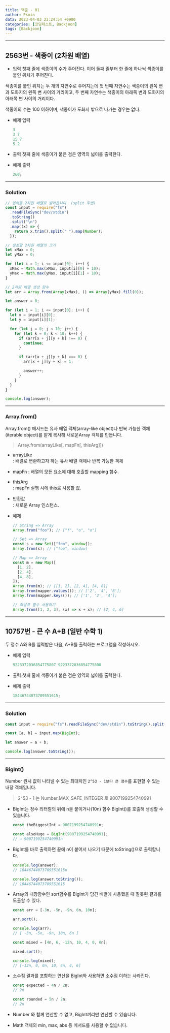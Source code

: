 ```yaml
---
title: 백준 - 01
author: Psmin
data: 2023-04-03 23:24:54 +0900
categories: [코딩테스트, Backjoon]
tags: [Backjoon]
---
```


---

## 2563번 - 색종이 (2차원 배열)

- 입력
  첫째 줄에 색종이의 수가 주어진다. 이어 둘째 줄부터 한 줄에 하나씩 색종이를 붙인 위치가 주어진다.

색종이를 붙인 위치는 두 개의 자연수로 주어지는데 첫 번째 자연수는 색종이의 왼쪽 변과 도화지의 왼쪽 변 사이의 거리이고, 두 번째 자연수는 색종이의 아래쪽 변과 도화지의 아래쪽 변 사이의 거리이다.

색종이의 수는 100 이하이며, 색종이가 도화지 밖으로 나가는 경우는 없다.

- 예제 입력

  ```js
  3
  3 7
  15 7
  5 2
  ```

- 출력
  첫째 줄에 색종이가 붙은 검은 영역의 넓이를 출력한다.
- 예제 출력
  ```js
  260;
  ```

---

### Solution

```js
// 입력을 2차원 배열로 받아옵니다. (split 두번)
const input = require("fs")
  .readFileSync("dev/stdin")
  .toString()
  .split("\n")
  .map((x) => {
    return x.trim().split(" ").map(Number);
  });

// 생성할 2차원 배열의 크기
let xMax = 0;
let yMax = 0;

for (let i = 1; i <= input[0]; i++) {
  xMax = Math.max(xMax, input[i][0] + 10);
  yMax = Math.max(yMax, input[i][1] + 10);
}

// 2차원 배열 생성 함수
let arr = Array.from(Array(xMax), () => Array(yMax).fill(0));

let answer = 0;

for (let i = 1; i <= input[0]; i++) {
  let x = input[i][0];
  let y = input[i][1];

  for (let j = 0; j < 10; j++) {
    for (let k = 0; k < 10; k++) {
      if (arr[x + j][y + k] !== 0) {
        continue;
      }

      if (arr[x + j][y + k] === 0) {
        arr[x + j][y + k] = 1;

        answer++;
      }
    }
  }
}

console.log(answer);
```

---

### Array.from()

Array.from() 메서드는 유사 배열 객체(array-like object)나 반복 가능한 객체(iterable object)를 얕게 복사해 새로운Array 객체를 만듭니다.

> Array.from(arrayLike[, mapFn[, thisArg]])

- arrayLike  
  : 배열로 변환하고자 하는 유사 배열 객체나 반복 가능한 객체

- mapFn
  : 배열의 모든 요소에 대해 호출할 mapping 함수.

- thisArg  
  : mapFn 실행 시에 this로 사용할 값.

- 반환값  
  : 새로운 Array 인스턴스.

- 예제

  ```js
  // String => Array
  Array.from("foo"); // ["f", "o", "o"]

  // Set => Array
  const s = new Set(["foo", window]);
  Array.from(s); // ["foo", window]

  // Map => Array
  const m = new Map([
    [1, 2],
    [2, 4],
    [4, 8],
  ]);
  Array.from(m); // [[1, 2], [2, 4], [4, 8]]
  Array.from(mapper.values()); // ['2', '4', '8'];
  Array.from(mapper.keys()); // ['1', '2', '4'];

  // 화살표 함수 사용하기
  Array.from([1, 2, 3], (x) => x + x); // [2, 4, 6]
  ```

---

## 10757번 - 큰 수 A+B (일반 수학 1)

두 정수 A와 B를 입력받은 다음, A+B를 출력하는 프로그램을 작성하시오.

- 예제 입력

  ```js
  9223372036854775807 9223372036854775808
  ```

- 출력
  첫째 줄에 색종이가 붙은 검은 영역의 넓이를 출력한다.
- 예제 출력
  ```js
  18446744073709551615;
  ```

---

### Solution

```js
const input = require("fs").readFileSync("dev/stdin").toString().split(" ");

const [a, b] = input.map(BigInt);

let answer = a + b;

console.log(answer.toString());
```

---

### BigInt()

Number 원시 값이 나타낼 수 있는 최대치인 `2^53 - 1보다 큰 정수`를 표현할 수 있는 내장 객체입니다.

> 2^53 - 1 는 Number.MAX_SAFE_INTEGER 로 9007199254740991

- BigInt는 정수 리터럴의 뒤에 n을 붙이거나(10n) 함수 BigInt()를 호출해 생성할 수 있습니다.

  ```js
  const theBiggestInt = 9007199254740991n;

  const alsoHuge = BigInt(9007199254740991);
  // ↪ 9007199254740991n
  ```

- BigInt를 바로 출력하면 끝에 n이 붙어서 나오기 때문에 toString()으로 출력합니다.

  ```js
  console.log(answer);
  // 18446744073709551615n

  console.log(answer.toString());
  // 18446744073709551615
  ```

- Array의 내장함수인 sort함수를 BigInt가 담긴 배열에 사용했을 때 잘못된 결과를 도출할 수 있다.

  ```js
  const arr = [-3n, -5n, -9n, 6n, 10n];

  arr.sort();

  console.log(arr);
  // [ -3n, -5n, -9n, 10n, 6n ]

  const mixed = [4n, 6, -12n, 10, 4, 0, 0n];

  mixed.sort();

  console.log(mixed);
  // [-12n, 0, 0n, 10, 4n, 4, 6]
  ```

- 소수점 결과를 포함하는 연산을 BigInt와 사용하면 소수점 이하는 사라진다.

  ```js
  const expected = 4n / 2n;
  // 2n

  const rounded = 5n / 2n;
  // 2n
  ```

- Number 와 함께 연산할 수 없고, BigInt끼리만 연산할 수 있습니다.
- Math 객체의 min, max, abs 등 메서드를 사용할 수 없습니다.
